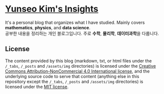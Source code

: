 # [Yunseo Kim's Insights](https://yunseo-kim.github.io)

It's a personal blog that organizes what I have studied. Mainly covers **mathematics**, **physics**, and **data science**.  
공부한 내용을 정리하는 개인 블로그입니다. 주로 **수학**, **물리학**, **데이터과학**을 다룹니다.

## License

The content provided by this blog (markdown, txt, or html files under the `/_tabs`, `/_posts` and `/assets/img` directories) is licensed under the [Creative Commons Attribution-NonCommercial 4.0 International license](https://creativecommons.org/licenses/by-nc/4.0/), and the underlying source code to serve that content (anything else in this repository except the `/_tabs`, `/_posts` and `/assets/img` directories) is licensed under the [MIT license](LICENSE).
